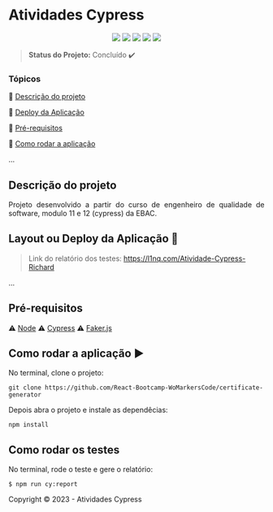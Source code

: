 
<h1>Atividades Cypress</h1> 

<p align="center">
  <img src="https://img.shields.io/static/v1?label=cypress&message=framework&color=blue&style=for-the-badge&logo=Cypress"/>
  <img src="https://img.shields.io/static/v1?label=javascrpt&message=language&color=blue&style=for-the-badge&logo=Javascript"/>
  <img src="https://img.shields.io/static/v1?label=node&message=18.17.0&color=greem&style=for-the-badge&logo=node.js"/>
  
  <img src="http://img.shields.io/static/v1?label=TESTES&message=%3E100&color=GREEN&style=for-the-badge"/>
  
   <img src="http://img.shields.io/static/v1?label=STATUS&message=CONCLUIDO&color=GREEN&style=for-the-badge"/>
</p>


> <b>Status do Projeto:</b> Concluído :heavy_check_mark: 


### Tópicos 

:small_blue_diamond: [Descrição do projeto](#descrição-do-projeto)


:small_blue_diamond: [Deploy da Aplicação](#deploy-da-aplicação-dash)

:small_blue_diamond: [Pré-requisitos](#pré-requisitos)

:small_blue_diamond: [Como rodar a aplicação](#como-rodar-a-aplicação-arrow_forward)

... 


## Descrição do projeto 

<p align="justify">
  Projeto desenvolvido a partir do curso de engenheiro de qualidade de software, modulo 11 e 12 (cypress) da EBAC. 
</p>


## Layout ou Deploy da Aplicação :dash:

> Link do relatório dos testes: https://l1nq.com/Atividade-Cypress-Richard

... 


## Pré-requisitos

:warning: [Node](https://nodejs.org/en/download/)
:warning: [Cypress](https://www.cypress.io/)
:warning: [Faker.js](https://fakerjs.dev/)


## Como rodar a aplicação :arrow_forward:

No terminal, clone o projeto: 

```
git clone https://github.com/React-Bootcamp-WoMarkersCode/certificate-generator
```
Depois abra o projeto e instale as dependêcias:
```
npm install
```


## Como rodar os testes

No terminal, rode o teste e gere o relatório:
```
$ npm run cy:report
```






Copyright :copyright: 2023 - Atividades Cypress